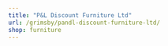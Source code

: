 ```yaml
---
title: "P&L Discount Furniture Ltd"
url: /grimsby/pandl-discount-furniture-ltd/
shop: furniture
---
```

